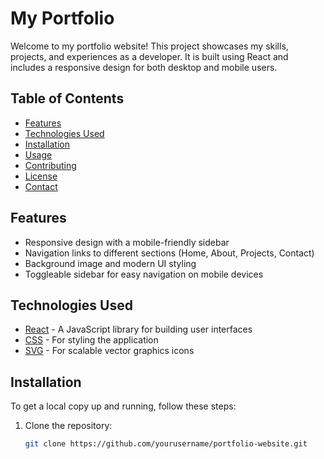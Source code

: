 # My Portfolio

Welcome to my portfolio website! This project showcases my skills, projects, and experiences as a developer. It is built using React and includes a responsive design for both desktop and mobile users.

## Table of Contents

- [Features](#features)
- [Technologies Used](#technologies-used)
- [Installation](#installation)
- [Usage](#usage)
- [Contributing](#contributing)
- [License](#license)
- [Contact](#contact)

## Features

- Responsive design with a mobile-friendly sidebar
- Navigation links to different sections (Home, About, Projects, Contact)
- Background image and modern UI styling
- Toggleable sidebar for easy navigation on mobile devices

## Technologies Used

- [React](https://reactjs.org/) - A JavaScript library for building user interfaces
- [CSS](https://www.w3schools.com/css/) - For styling the application
- [SVG](https://www.w3.org/Graphics/SVG/) - For scalable vector graphics icons

## Installation

To get a local copy up and running, follow these steps:

1. Clone the repository:
   ```bash
   git clone https://github.com/yourusername/portfolio-website.git
